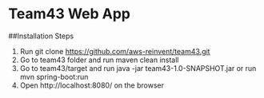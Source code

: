 # Team43 Web App

##Installation Steps

1. Run git clone https://github.com/aws-reinvent/team43.git
2. Go to team43 folder and run maven clean install
3. Go to team43/target and run java -jar team43-1.0-SNAPSHOT.jar or run mvn spring-boot:run
4. Open http://localhost:8080/ on the browser
